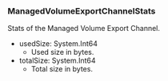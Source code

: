 ### ManagedVolumeExportChannelStats
Stats of the Managed Volume Export Channel.

- usedSize: System.Int64
  - Used size in bytes.
- totalSize: System.Int64
  - Total size in bytes.
